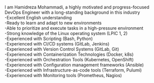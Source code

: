 I am Hamidreza Mohammadi, a highly motivated and progress-focused DevOps Engineer with a long-standing background in this industry <br/>
-Excellent English understanding <br/>
-Ready to learn and adapt to new environments <br/>
-Able to prioritize and execute tasks in a high-pressure environment <br/>
-Strong knowledge of the Linux operating system (LPIC 1, 2) <br/>
-Experienced with Scripting (Bash, Python) <br/>
-Experienced with CI/CD systems (GitLab, Jenkins) <br/>
-Experienced with Version Control Systems (GitLab, Git) <br/>
-Experienced with Containerization Technologies (Docker, k8s) <br/>
-Experienced with Orchestration Tools (Kubernetes, OpenShift) <br/>
-Experienced with Configuration management frameworks (Ansible) <br/>
-Experienced with Infrastructure-as-code tools (Terraform, Pulumi) <br/>
-Experienced with Monitoring tools (Prometheus, Nagios)<br/>
